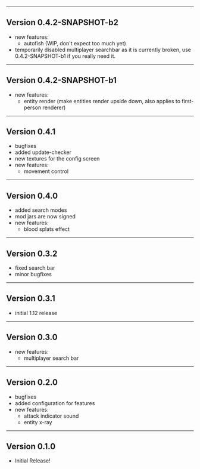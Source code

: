 ------------------------------------------------------
Version 0.4.2-SNAPSHOT-b2
------------------------------------------------------
- new features:
    - autofish (WIP, don't expect too much yet)
- temporarily disabled multiplayer searchbar as it is currently broken, use 0.4.2-SNAPSHOT-b1 if you really need it.

------------------------------------------------------
Version 0.4.2-SNAPSHOT-b1
------------------------------------------------------
- new features:
    - entity render (make entities render upside down, also applies to first-person renderer)

------------------------------------------------------
Version 0.4.1
------------------------------------------------------
- bugfixes
- added update-checker
- new textures for the config screen
- new features:
	- movement control

------------------------------------------------------
Version 0.4.0
------------------------------------------------------
- added search modes
- mod jars are now signed
- new features:
	- blood splats effect


------------------------------------------------------
Version 0.3.2
------------------------------------------------------
- fixed search bar
- minor bugfixes

------------------------------------------------------
Version 0.3.1
------------------------------------------------------
- initial 1.12 release

------------------------------------------------------
Version 0.3.0
------------------------------------------------------
- new features:
	- multiplayer search bar

------------------------------------------------------
Version 0.2.0
------------------------------------------------------
- bugfixes
- added configuration for features
- new features:
	- attack indicator sound
	- entity x-ray

------------------------------------------------------
Version 0.1.0
------------------------------------------------------
- Initial Release!
